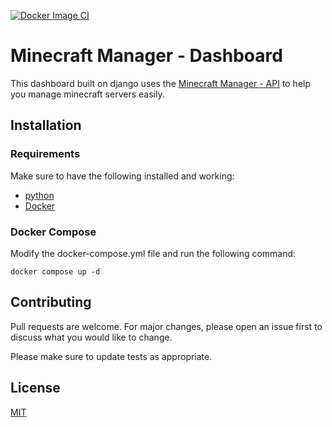[![Docker Image CI](https://github.com/samuel-kuhn/MM-Dashboard/actions/workflows/docker-image.yml/badge.svg)](https://github.com/samuel-kuhn/MM-Dashboard/actions/workflows/docker-image.yml)





# Minecraft Manager - Dashboard

This dashboard built on django uses the [Minecraft Manager - API](https://github.com/samuel-kuhn/MM-API) to help you manage minecraft servers easily.

## Installation

### Requirements

Make sure to have the following installed and working:
- [python](https://www.python.org/downloads/)
- [Docker](https://docs.docker.com/engine/install/)

### Docker Compose 

Modify the docker-compose.yml file and run the following command:

```
docker compose up -d
```

## Contributing

Pull requests are welcome. For major changes, please open an issue first
to discuss what you would like to change.

Please make sure to update tests as appropriate.

## License

[MIT](https://choosealicense.com/licenses/mit/)
